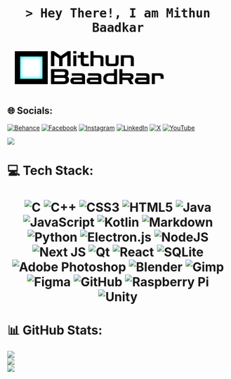 <h1 align="center">
        <samp>&gt; Hey There!, I am
                <b><a target="_blank">Mithun Baadkar</a></b>
        </samp>
</h1>

<svg width="370" height="112" viewBox="0 0 370 112" fill="none">
<g clip-path="url(#clip0_15_17)">
<path d="M99.36 52V17.68H105.792L121.68 28.816H121.92L137.808 17.68H144.24V52H136.56V27.28L125.664 34.576V52H117.984V34.576L107.04 27.28V52H99.36ZM150.249 52V27.28H157.209V52H150.249ZM150.201 23.2V17.776H157.257V23.2H150.201ZM175.348 52C172.564 52 170.516 51.312 169.204 49.936C167.892 48.528 167.236 46.688 167.236 44.416V32.8H160.084V27.28H167.236V19.696H174.196V27.28H184.468V32.8H174.196V43.552C174.196 45.504 175.156 46.48 177.076 46.48H185.812V52H175.348ZM189.39 52V17.68H196.35V27.28H210.942C213.758 27.28 215.806 27.984 217.086 29.392C218.398 30.768 219.054 32.592 219.054 34.864V52H212.094V35.68C212.094 33.76 211.134 32.8 209.214 32.8H196.35V52H189.39ZM231.95 52C229.134 52 227.07 51.296 225.758 49.888C224.478 48.48 223.838 46.656 223.838 44.416V27.28H230.798V43.6C230.798 45.52 231.758 46.48 233.678 46.48H243.662C245.582 46.48 246.542 45.52 246.542 43.6V27.28H253.502V44.416C253.502 46.656 252.846 48.48 251.534 49.888C250.254 51.296 248.206 52 245.39 52H231.95ZM258.531 52V27.28H280.083C282.899 27.28 284.947 27.984 286.227 29.392C287.539 30.768 288.195 32.592 288.195 34.864V52H281.235V35.68C281.235 33.76 280.275 32.8 278.355 32.8H265.491V52H258.531ZM99.36 93V58.776L128.256 58.68C132.064 58.68 134.88 59.48 136.704 61.08C138.56 62.648 139.488 65.016 139.488 68.184C139.488 71.352 138.432 73.672 136.32 75.144C137.728 75.912 138.768 76.936 139.44 78.216C140.112 79.464 140.448 81.08 140.448 83.064C140.448 86.296 139.52 88.76 137.664 90.456C135.84 92.12 133.024 92.952 129.216 92.952L99.36 93ZM127.344 64.824H107.04V72.504H127.344C130.256 72.504 131.712 71.192 131.712 68.568C131.712 66.072 130.256 64.824 127.344 64.824ZM128.304 78.648H107.04V86.808H128.304C131.216 86.808 132.672 85.432 132.672 82.68C132.672 79.992 131.216 78.648 128.304 78.648ZM151.575 93C148.983 93 146.999 92.344 145.623 91.032C144.247 89.72 143.559 87.848 143.559 85.416C143.559 83.016 144.247 81.16 145.623 79.848C146.999 78.536 148.983 77.88 151.575 77.88H170.007V76.728C170.007 74.776 169.047 73.8 167.127 73.8H146.775V68.28H168.951C171.863 68.28 173.927 68.952 175.143 70.296C176.359 71.608 176.967 73.464 176.967 75.864V93H151.575ZM152.823 87.48H170.007V83.4H152.823C152.215 83.4 151.735 83.592 151.383 83.976C151.063 84.328 150.903 84.808 150.903 85.416C150.903 86.024 151.063 86.52 151.383 86.904C151.735 87.288 152.215 87.48 152.823 87.48ZM188.841 93C186.249 93 184.265 92.344 182.889 91.032C181.513 89.72 180.825 87.848 180.825 85.416C180.825 83.016 181.513 81.16 182.889 79.848C184.265 78.536 186.249 77.88 188.841 77.88H207.273V76.728C207.273 74.776 206.313 73.8 204.393 73.8H184.041V68.28H206.217C209.129 68.28 211.193 68.952 212.409 70.296C213.625 71.608 214.233 73.464 214.233 75.864V93H188.841ZM190.089 87.48H207.273V83.4H190.089C189.481 83.4 189.001 83.592 188.649 83.976C188.329 84.328 188.169 84.808 188.169 85.416C188.169 86.024 188.329 86.52 188.649 86.904C189.001 87.288 189.481 87.48 190.089 87.48ZM249.963 93H243.003V58.68H249.963V93ZM248.763 93H232.203C227.915 93 224.571 91.944 222.171 89.832C219.771 87.72 218.571 84.664 218.571 80.664C218.571 76.632 219.771 73.56 222.171 71.448C224.571 69.336 227.915 68.28 232.203 68.28H248.283V73.8H232.203C230.123 73.8 228.523 74.376 227.403 75.528C226.315 76.648 225.771 78.36 225.771 80.664C225.771 82.936 226.315 84.648 227.403 85.8C228.523 86.92 230.123 87.48 232.203 87.48H248.763V93ZM255.249 93V58.68H262.209V68.28H278.817C281.633 68.28 283.777 68.952 285.249 70.296C286.753 71.608 287.505 73.496 287.505 75.96C287.505 79.992 285.585 82.392 281.745 83.16L287.601 93H279.777L274.113 83.448H262.209V93H255.249ZM278.481 73.752H262.209V77.976H278.481C279.121 77.976 279.617 77.784 279.969 77.4C280.353 77.016 280.545 76.488 280.545 75.816C280.545 74.44 279.857 73.752 278.481 73.752ZM298.482 93C295.89 93 293.906 92.344 292.53 91.032C291.154 89.72 290.466 87.848 290.466 85.416C290.466 83.016 291.154 81.16 292.53 79.848C293.906 78.536 295.89 77.88 298.482 77.88H316.914V76.728C316.914 74.776 315.954 73.8 314.034 73.8H293.682V68.28H315.858C318.77 68.28 320.834 68.952 322.05 70.296C323.266 71.608 323.874 73.464 323.874 75.864V93H298.482ZM299.73 87.48H316.914V83.4H299.73C299.122 83.4 298.642 83.592 298.29 83.976C297.97 84.328 297.81 84.808 297.81 85.416C297.81 86.024 297.97 86.52 298.29 86.904C298.642 87.288 299.122 87.48 299.73 87.48ZM329.171 93V68.28H348.083C350.867 68.28 352.915 68.984 354.227 70.392C355.539 71.768 356.195 73.592 356.195 75.864V81H349.139V76.728C349.139 74.808 348.179 73.848 346.259 73.848H336.227V93H329.171Z" fill="black"/>
<g filter="url(#filter0_i_15_17)">
<rect x="17" y="18" width="75" height="75" fill="white"/>
</g>
<rect x="23" y="24" width="63" height="63" stroke="black" stroke-width="12"/>
</g>
<defs>
<filter id="filter0_i_15_17" x="17" y="18" width="75" height="75" filterUnits="userSpaceOnUse" color-interpolation-filters="sRGB">
<feFlood flood-opacity="0" result="BackgroundImageFix"/>
<feBlend mode="normal" in="SourceGraphic" in2="BackgroundImageFix" result="shape"/>
<feColorMatrix in="SourceAlpha" type="matrix" values="0 0 0 0 0 0 0 0 0 0 0 0 0 0 0 0 0 0 127 0" result="hardAlpha"/>
<feMorphology radius="13" operator="erode" in="SourceAlpha" result="effect1_innerShadow_15_17"/>
<feOffset/>
<feGaussianBlur stdDeviation="4.05"/>
<feComposite in2="hardAlpha" operator="arithmetic" k2="-1" k3="1"/>
<feColorMatrix type="matrix" values="0 0 0 0 0 0 0 0 0 0.9 0 0 0 0 1 0 0 0 1 0"/>
<feBlend mode="normal" in2="shape" result="effect1_innerShadow_15_17"/>
</filter>
<clipPath id="clip0_15_17">
<rect width="370" height="112" fill="white"/>
</clipPath>
</defs>
</svg>

## 🌐 Socials:
[![Behance](https://img.shields.io/badge/Behance-1769ff?logo=behance&logoColor=white)](https://behance.net/https://www.behance.net/mithunbaadkar) [![Facebook](https://img.shields.io/badge/Facebook-%231877F2.svg?logo=Facebook&logoColor=white)](https://www.facebook.com/mithunbaadkar) [![Instagram](https://img.shields.io/badge/Instagram-%23E4405F.svg?logo=Instagram&logoColor=white)](https://www.instagram.com/mithunbaadkar/) [![LinkedIn](https://img.shields.io/badge/LinkedIn-%230077B5.svg?logo=linkedin&logoColor=white)](https://in.linkedin.com/in/mithun-baadkar-3b669523b) [![X](https://img.shields.io/badge/X-black.svg?logo=X&logoColor=white)](https://x.com/Mithunbaadkar) [![YouTube](https://img.shields.io/badge/YouTube-%23FF0000.svg?logo=YouTube&logoColor=white)](https://www.youtube.com/@MithunBaadkarStudios) 

[![](https://visitcount.itsvg.in/api?id=Mithunbaadkar&icon=10&color=12)](https://visitcount.itsvg.in)
# 💻 Tech Stack:
<h1 align="center">
        
![C](https://img.shields.io/badge/c-%2300599C.svg?style=for-the-badge&logo=c&logoColor=white) ![C++](https://img.shields.io/badge/c++-%2300599C.svg?style=for-the-badge&logo=c%2B%2B&logoColor=white) ![CSS3](https://img.shields.io/badge/css3-%231572B6.svg?style=for-the-badge&logo=css3&logoColor=white) ![HTML5](https://img.shields.io/badge/html5-%23E34F26.svg?style=for-the-badge&logo=html5&logoColor=white) ![Java](https://img.shields.io/badge/java-%23ED8B00.svg?style=for-the-badge&logo=openjdk&logoColor=white) ![JavaScript](https://img.shields.io/badge/javascript-%23323330.svg?style=for-the-badge&logo=javascript&logoColor=%23F7DF1E) ![Kotlin](https://img.shields.io/badge/kotlin-%237F52FF.svg?style=for-the-badge&logo=kotlin&logoColor=white) ![Markdown](https://img.shields.io/badge/markdown-%23000000.svg?style=for-the-badge&logo=markdown&logoColor=white) ![Python](https://img.shields.io/badge/python-3670A0?style=for-the-badge&logo=python&logoColor=ffdd54) ![Electron.js](https://img.shields.io/badge/Electron-191970?style=for-the-badge&logo=Electron&logoColor=white) ![NodeJS](https://img.shields.io/badge/node.js-6DA55F?style=for-the-badge&logo=node.js&logoColor=white) ![Next JS](https://img.shields.io/badge/Next-black?style=for-the-badge&logo=next.js&logoColor=white) ![Qt](https://img.shields.io/badge/Qt-%23217346.svg?style=for-the-badge&logo=Qt&logoColor=white) ![React](https://img.shields.io/badge/react-%2320232a.svg?style=for-the-badge&logo=react&logoColor=%2361DAFB) ![SQLite](https://img.shields.io/badge/sqlite-%2307405e.svg?style=for-the-badge&logo=sqlite&logoColor=white) ![Adobe Photoshop](https://img.shields.io/badge/adobe%20photoshop-%2331A8FF.svg?style=for-the-badge&logo=adobe%20photoshop&logoColor=white) ![Blender](https://img.shields.io/badge/blender-%23F5792A.svg?style=for-the-badge&logo=blender&logoColor=white) ![Gimp](https://img.shields.io/badge/Gimp-657D8B?style=for-the-badge&logo=gimp&logoColor=FFFFFF) ![Figma](https://img.shields.io/badge/figma-%23F24E1E.svg?style=for-the-badge&logo=figma&logoColor=white) ![GitHub](https://img.shields.io/badge/github-%23121011.svg?style=for-the-badge&logo=github&logoColor=white) ![Raspberry Pi](https://img.shields.io/badge/-Raspberry_Pi-C51A4A?style=for-the-badge&logo=Raspberry-Pi) ![Unity](https://img.shields.io/badge/unity-%23000000.svg?style=for-the-badge&logo=unity&logoColor=white)

</h1>

# 📊 GitHub Stats:
![](https://github-readme-stats.vercel.app/api?username=Mithunbaadkar&theme=dark&hide_border=true&include_all_commits=false&count_private=false)<br/>
![](https://github-readme-streak-stats.herokuapp.com/?user=Mithunbaadkar&theme=dark&hide_border=true)<br/>
![](https://github-readme-stats.vercel.app/api/top-langs/?username=Mithunbaadkar&theme=dark&hide_border=true&include_all_commits=false&count_private=false&layout=compact)

